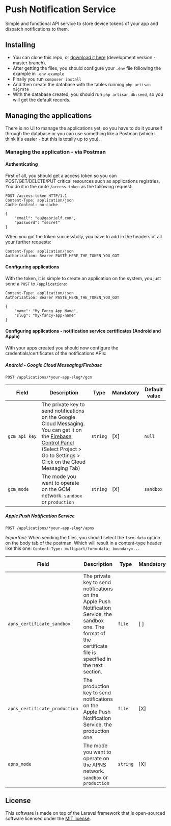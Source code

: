 # Push Notification Service

Simple and functional API service to store device tokens of your app and dispatch notifications to them.

## Installing

* You can clone this repo, or [download it here](https://github.com/gabfr/pns/archive/master.zip) (development version - master branch).
* After getting the files, you should configure your `.env` file following the example in `.env.example`
* Finally you run `composer install`
* And then create the database with the tables running `php artisan migrate`
* With the database created, you should run `php artisan db:seed`, so you will get the default records.

## Managing the applications

There is no UI to manage the applications yet, so you have to do it yourself through the database or you can use something like a Postman (which I think it's easier - but this is totally up to you).

### Managing the application - via Postman

#### Authenticating

First of all, you should get a access token so you can POST/GET/DELETE/PUT critical resources such as applications registries.
You do it in the route `/access-token` as the following request:
```
POST /access-token HTTP/1.1
Content-Type: application/json
Cache-Control: no-cache

{
	"email": "eu@gabrielf.com",
	"password": "secret"
}
```

When you got the token successfully, you have to add in the headers of all your further requests:
```
Content-Type: application/json
Authorization: Bearer PASTE_HERE_THE_TOKEN_YOU_GOT
```

#### Configuring applications

With the token, it is simple to create an application on the system, you just send a `POST` to `/applications`:
```
Content-Type: application/json
Authorization: Bearer PASTE_HERE_THE_TOKEN_YOU_GOT

{
	"name": "My Fancy App Name",
	"slug": "my-fancy-app-name"
}
```

#### Configuring applications - notification service certificates (Android and Apple)

With your apps created you should now configure the credentials/certificates of the notifications APIs:

##### Android - Google Cloud Messaging/Firebase

`POST /applications/*your-app-slug*/gcm`

Field | Description | Type | Mandatory | Default value
----- | ----------- | ---- | --------- | -------------
`gcm_api_key` | The private key to send notifications on the Google Cloud Messaging. You can get it on the [Firebase Control Panel](https://console.firebase.google.com) (Select Project > Go to Settings > Click on the Cloud Messaging Tab) | `string` | [X] | `null`
`gcm_mode` | The mode you want to operate on the GCM network. `sandbox` or `production` | `string` | [X] | `sandbox`

##### Apple Push Notification Service

`POST /applications/*your-app-slug*/apns`

*Important:* When sending the files, you should select the `form-data` option on the body tab of the postman. Which will result in a content-type header like this one:
`Content-Type: multipart/form-data; boundary=...`

Field | Description | Type | Mandatory | Default value
----- | ----------- | ---- | --------- | -------------
`apns_certificate_sandbox` | The private key to send notifications on the Apple Push Notification Service, the sandbox one. The format of the certificate file is specified in the next section. | `file` | [ ] | `null`
`apns_certificate_production` | The production key to send notifications on the Apple Push Notification Service, the production one. | `file` | [X] | `null`
`apns_mode` | The mode you want to operate on the APNS network. `sandbox` or `production` | `string` | [X] | `sandbox`

## License

This software is made on top of the Laravel framework that is open-sourced software licensed under the [MIT license](http://opensource.org/licenses/MIT).
